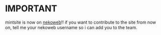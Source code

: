# IMPORTANT
mintsite is now on [nekoweb](https://nekoweb.org/)!! if you want to contribute to the site from now on, tell me your nekoweb username so i can add you to the team.
